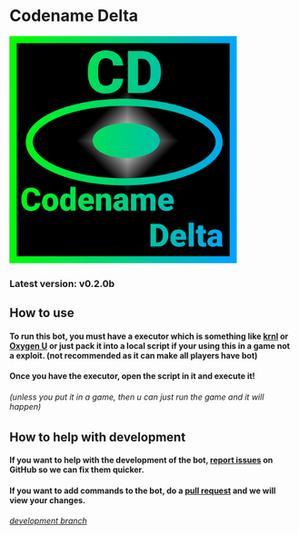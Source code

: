 # Codename Delta

<img src="Icon.png" alt="a icon" width=400 height=400>

### Latest version: v0.2.0b

## How to use

#### To run this bot, you must have a executor which is something like <a href="https://krnl.ca">krnl</a> or <a href="https://oxygenu.xyz">Oxygen U</a> or just pack it into a local script if your using this in a game not a exploit. (not recommended as it can make all players have bot)

#### Once you have the executor, open the script in it and execute it!

###### (unless you put it in a game, then u can just run the game and it will happen)

## How to help with development

#### If you want to help with the development of the bot, <a href="https://github.com/jwklong/Codename-Delta/issues">report issues</a> on GitHub so we can fix them quicker.

#### If you want to add commands to the bot, do a <a href="https://github.com/jwklong/Codename-Delta/pulls">pull request</a> and we will view your changes.

###### <a href="https://github.com/jwklong/Codename-Delta/tree/v0.2.0-dev">development branch</a>
